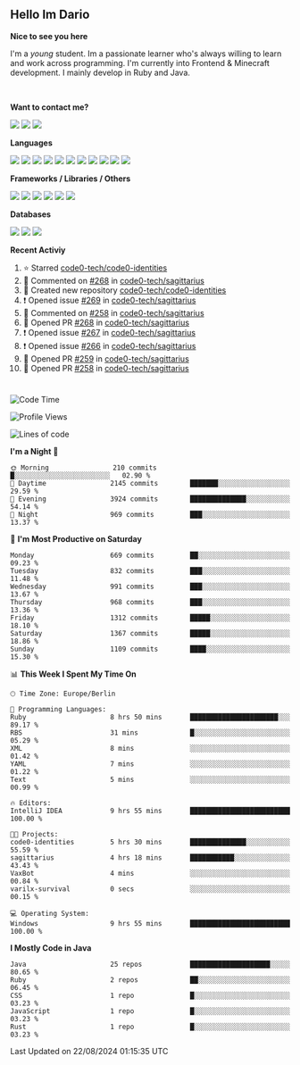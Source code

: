 <h2>Hello Im Dario</h2>

**Nice to see you here**

I'm a *young* student. Im a passionate learner who's always willing to learn and work across
programming. I'm currently into Frontend & Minecraft development. I mainly develop in Ruby and Java.

<br/>

**Want to contact me?**

<a href="https://github.com/knerio"><img src="https://img.shields.io/badge/-Github-blue?style=for-the-badge&logo=github&logoColor=white"/></a> <a href="https://discord.com/users/639416958923702292"><img src="https://img.shields.io/badge/-knerio-blue?style=for-the-badge&logo=discord&logoColor=white"/></a> <a href="https://twitch.tv/dopalos_"><img src="https://img.shields.io/badge/-twitch-blue?style=for-the-badge&logo=twitch&logoColor=white"/></a>

**Languages**

<img src="https://img.shields.io/badge/-HTML-blue?style=for-the-badge&logo=html5&logoColor=white"/> <img src="https://img.shields.io/badge/-CSS-blue?style=for-the-badge&logo=CSS3&logoColor=white"/> <img src="https://img.shields.io/badge/-Javascript-blue?style=for-the-badge&logo=javascript&logoColor=white"/> <img src="https://img.shields.io/badge/-Typescript-blue?style=for-the-badge&logo=TypeScript&logoColor=white"/> <img src="https://img.shields.io/badge/-Java-blue?style=for-the-badge&logo=java&logoColor=white"/> <img src="https://img.shields.io/badge/-Kotlin-blue?style=for-the-badge&logo=kotlin&logoColor=white"/> <img src="https://img.shields.io/badge/-SQL-blue?style=for-the-badge&logo=MYSQL&logoColor=white"/> <img src="https://img.shields.io/badge/-Markdown-blue?style=for-the-badge&logo=Markdown&logoColor=white"/> <img src="https://img.shields.io/badge/-JSON-blue?style=for-the-badge&logo=JSON&logoColor=white"/> <img src="https://img.shields.io/badge/-Git-blue?style=for-the-badge&logo=Git&logoColor=white"/> <img src="https://img.shields.io/badge/-Ruby-blue?style=for-the-badge&logo=Ruby&logoColor=white"/>
<br/>

 **Frameworks / Libraries / Others**

<img src="https://img.shields.io/badge/-Bootstrap-blue?style=for-the-badge&logo=Bootstrap&logoColor=white"/> <img src="https://img.shields.io/badge/-Node.JS-blue?style=for-the-badge&logo=node.js&logoColor=white"/> <img src="https://img.shields.io/badge/-React-blue?style=for-the-badge&logo=React&logoColor=white"/> <img src="https://img.shields.io/badge/-Express-blue?style=for-the-badge&logo=Express&logoColor=white"/> <img src="https://img.shields.io/badge/-Next.Js-blue?style=for-the-badge&logo=Next.Js&logoColor=white"/> <img src="https://img.shields.io/badge/-Ruby_On_Rails-blue?style=for-the-badge&logo=ruby-on-rails&logoColor=white"/>

**Databases**

<img src="https://img.shields.io/badge/-MongoDB-blue?style=for-the-badge&logo=mongodb&logoColor=white"/> <img src="https://img.shields.io/badge/-MariaDB-blue?style=for-the-badge&logo=MariaDB&logoColor=white"/>
<img src="https://img.shields.io/badge/-PostgreSQL-blue?style=for-the-badge&logo=PostgreSQl&logoColor=white"/>

**Recent Activiy**

<!--RECENT_ACTIVITY:start-->
1. ⭐ Starred [code0-tech/code0-identities](https://github.com/code0-tech/code0-identities)<br>
2. 💬 Commented on [#268](https://github.com/code0-tech/sagittarius/pull/268#discussion_r1721042338) in [code0-tech/sagittarius](https://github.com/code0-tech/sagittarius)<br>
3. 📔 Created new repository [code0-tech/code0-identities](https://github.com/code0-tech/code0-identities)<br>
4. ❗️ Opened issue [#269](https://github.com/code0-tech/sagittarius/issues/269) in [code0-tech/sagittarius](https://github.com/code0-tech/sagittarius)<br>
5. 💬 Commented on [#258](https://github.com/code0-tech/sagittarius/pull/258#discussion_r1710023382) in [code0-tech/sagittarius](https://github.com/code0-tech/sagittarius)<br>
6. 💪 Opened PR [#268](https://github.com/code0-tech/sagittarius/pull/268) in [code0-tech/sagittarius](https://github.com/code0-tech/sagittarius)<br>
7. ❗️ Opened issue [#267](https://github.com/code0-tech/sagittarius/issues/267) in [code0-tech/sagittarius](https://github.com/code0-tech/sagittarius)<br>
8. ❗️ Opened issue [#266](https://github.com/code0-tech/sagittarius/issues/266) in [code0-tech/sagittarius](https://github.com/code0-tech/sagittarius)<br>
9. 💪 Opened PR [#259](https://github.com/code0-tech/sagittarius/pull/259) in [code0-tech/sagittarius](https://github.com/code0-tech/sagittarius)<br>
10. 💪 Opened PR [#258](https://github.com/code0-tech/sagittarius/pull/258) in [code0-tech/sagittarius](https://github.com/code0-tech/sagittarius)<br>
<!--RECENT_ACTIVITY:end-->
 
#

<!--START_SECTION:waka-->
![Code Time](http://img.shields.io/badge/Code%20Time-506%20hrs%2012%20mins-blue)

![Profile Views](http://img.shields.io/badge/Profile%20Views-1-blue)

![Lines of code](https://img.shields.io/badge/From%20Hello%20World%20I%27ve%20Written-346.3%20thousand%20lines%20of%20code-blue)

**I'm a Night 🦉** 

```text
🌞 Morning                210 commits         █░░░░░░░░░░░░░░░░░░░░░░░░   02.90 % 
🌆 Daytime                2145 commits        ███████░░░░░░░░░░░░░░░░░░   29.59 % 
🌃 Evening                3924 commits        ██████████████░░░░░░░░░░░   54.14 % 
🌙 Night                  969 commits         ███░░░░░░░░░░░░░░░░░░░░░░   13.37 % 
```
📅 **I'm Most Productive on Saturday** 

```text
Monday                   669 commits         ██░░░░░░░░░░░░░░░░░░░░░░░   09.23 % 
Tuesday                  832 commits         ███░░░░░░░░░░░░░░░░░░░░░░   11.48 % 
Wednesday                991 commits         ███░░░░░░░░░░░░░░░░░░░░░░   13.67 % 
Thursday                 968 commits         ███░░░░░░░░░░░░░░░░░░░░░░   13.36 % 
Friday                   1312 commits        █████░░░░░░░░░░░░░░░░░░░░   18.10 % 
Saturday                 1367 commits        █████░░░░░░░░░░░░░░░░░░░░   18.86 % 
Sunday                   1109 commits        ████░░░░░░░░░░░░░░░░░░░░░   15.30 % 
```


📊 **This Week I Spent My Time On** 

```text
🕑︎ Time Zone: Europe/Berlin

💬 Programming Languages: 
Ruby                     8 hrs 50 mins       ██████████████████████░░░   89.17 % 
RBS                      31 mins             █░░░░░░░░░░░░░░░░░░░░░░░░   05.29 % 
XML                      8 mins              ░░░░░░░░░░░░░░░░░░░░░░░░░   01.42 % 
YAML                     7 mins              ░░░░░░░░░░░░░░░░░░░░░░░░░   01.22 % 
Text                     5 mins              ░░░░░░░░░░░░░░░░░░░░░░░░░   00.99 % 

🔥 Editors: 
IntelliJ IDEA            9 hrs 55 mins       █████████████████████████   100.00 % 

🐱‍💻 Projects: 
code0-identities         5 hrs 30 mins       ██████████████░░░░░░░░░░░   55.59 % 
sagittarius              4 hrs 18 mins       ███████████░░░░░░░░░░░░░░   43.43 % 
VaxBot                   4 mins              ░░░░░░░░░░░░░░░░░░░░░░░░░   00.84 % 
varilx-survival          0 secs              ░░░░░░░░░░░░░░░░░░░░░░░░░   00.15 % 

💻 Operating System: 
Windows                  9 hrs 55 mins       █████████████████████████   100.00 % 
```

**I Mostly Code in Java** 

```text
Java                     25 repos            ████████████████████░░░░░   80.65 % 
Ruby                     2 repos             ██░░░░░░░░░░░░░░░░░░░░░░░   06.45 % 
CSS                      1 repo              █░░░░░░░░░░░░░░░░░░░░░░░░   03.23 % 
JavaScript               1 repo              █░░░░░░░░░░░░░░░░░░░░░░░░   03.23 % 
Rust                     1 repo              █░░░░░░░░░░░░░░░░░░░░░░░░   03.23 % 
```




 Last Updated on 22/08/2024 01:15:35 UTC
<!--END_SECTION:waka-->

